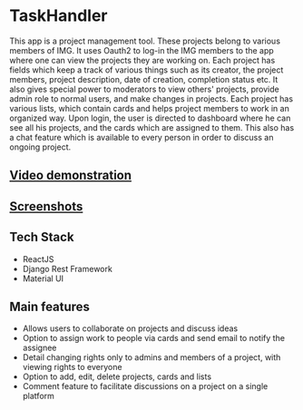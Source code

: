 # TaskHandler
This app is a project management tool. These projects belong to various members of IMG. It uses Oauth2 to log-in the IMG members to the app where one can view the projects they are working on. Each project has fields which keep a track of various things such as its creator, the project members, project description, date of creation, completion status etc. It also gives special power to moderators to view others' projects, provide admin role to normal users, and make changes in projects. Each project has various lists, which contain cards and helps project members to work in an organized way. Upon login, the user is directed to dashboard where he can see all his projects, and the cards which are assigned to them. This also has a chat feature which is available to every person in order to discuss an ongoing project.

## [Video demonstration](https://drive.google.com/file/d/1Yjxh-m95fZYWqFUW4eBoM9YAelgDSU59/view?usp=sharing)

## [Screenshots](https://drive.google.com/drive/folders/19tPMC7gK0h7QFogxexg9OymO0DuhPLKE?usp=sharing)

## Tech Stack

   - ReactJS
   - Django Rest Framework
   - Material UI

## Main features

   - Allows users to collaborate on projects and discuss ideas
   - Option to assign work to people via cards and send email to notify the assignee
   - Detail changing rights only to admins and members of a project, with viewing rights to everyone
   - Option to add, edit, delete projects, cards and lists
   - Comment feature to facilitate discussions on a project on a single platform
